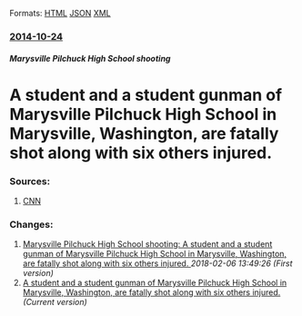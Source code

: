 
Formats: [HTML](/news/2014/10/24/a-student-and-a-student-gunman-of-marysville-pilchuck-high-school-in-marysville-washington-are-fatally-shot-along-with-six-others-injured.html)  [JSON](/news/2014/10/24/a-student-and-a-student-gunman-of-marysville-pilchuck-high-school-in-marysville-washington-are-fatally-shot-along-with-six-others-injured.json)  [XML](/news/2014/10/24/a-student-and-a-student-gunman-of-marysville-pilchuck-high-school-in-marysville-washington-are-fatally-shot-along-with-six-others-injured.xml)  

### [2014-10-24](/news/2014/10/24/index.md)

##### Marysville Pilchuck High School shooting
# A student and a student gunman of Marysville Pilchuck High School in Marysville, Washington, are fatally shot along with six others injured. 




### Sources:

1. [CNN](http://www.cnn.com/2014/10/24/us/washington-school-shooting/index.html?hpt=hp_t1)

### Changes:

1. [Marysville Pilchuck High School shooting: A student and a student gunman of Marysville Pilchuck High School in Marysville, Washington, are fatally shot along with six others injured. ](/news/2014/10/24/marysville-pilchuck-high-school-shooting-a-student-and-a-student-gunman-of-marysville-pilchuck-high-school-in-marysville-washington-are-f.md) _2018-02-06 13:49:26 (First version)_
1. [A student and a student gunman of Marysville Pilchuck High School in Marysville, Washington, are fatally shot along with six others injured. ](/news/2014/10/24/a-student-and-a-student-gunman-of-marysville-pilchuck-high-school-in-marysville-washington-are-fatally-shot-along-with-six-others-injured.md) _(Current version)_
